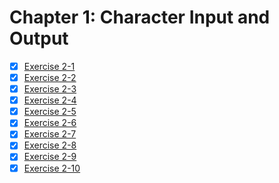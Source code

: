 # Chapter 1: Character Input and Output

- [x] [Exercise 2-1](./ex.2.1.c)
- [x] [Exercise 2-2](./ex.2.2.c)
- [x] [Exercise 2-3](./ex.2.3.c)
- [x] [Exercise 2-4](./ex.2.4.c)
- [x] [Exercise 2-5](./ex.2.5.c)
- [x] [Exercise 2-6](./ex.2.6.c)
- [x] [Exercise 2-7](./ex.2.7.c)
- [x] [Exercise 2-8](./ex.2.8.c)
- [x] [Exercise 2-9](./ex.2.9.c)
- [x] [Exercise 2-10](./ex.2.10.c)
